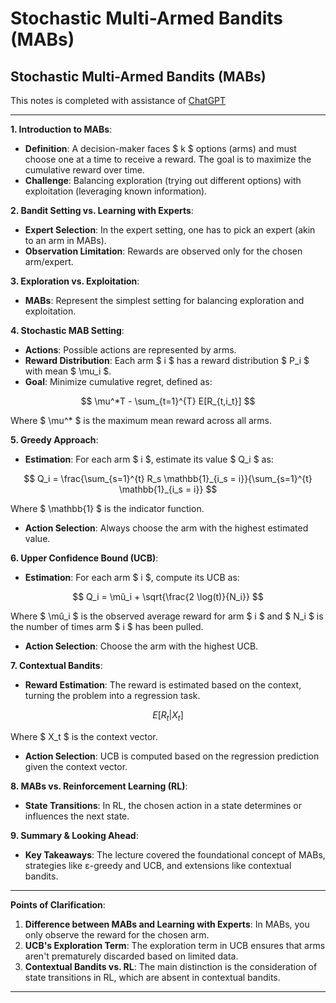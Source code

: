 # Stochastic Multi-Armed Bandits (MABs)

## Stochastic Multi-Armed Bandits (MABs)
This notes is completed with assistance of [ChatGPT](https://chat.openai.com/c/102a61a5-682c-499c-9004-1f43c7b798ed)

---

**1. Introduction to MABs**:
- **Definition**: A decision-maker faces $ k $ options (arms) and must choose one at a time to receive a reward. The goal is to maximize the cumulative reward over time.
- **Challenge**: Balancing exploration (trying out different options) with exploitation (leveraging known information).

**2. Bandit Setting vs. Learning with Experts**:
- **Expert Selection**: In the expert setting, one has to pick an expert (akin to an arm in MABs).
- **Observation Limitation**: Rewards are observed only for the chosen arm/expert.

**3. Exploration vs. Exploitation**:
- **MABs**: Represent the simplest setting for balancing exploration and exploitation.

**4. Stochastic MAB Setting**:
- **Actions**: Possible actions are represented by arms.
- **Reward Distribution**: Each arm $ i $ has a reward distribution $ P_i $ with mean $ \mu_i $.
- **Goal**: Minimize cumulative regret, defined as:

$$ \mu^*T - \sum_{t=1}^{T} E[R_{t,i_t}] $$

Where $ \mu^* $ is the maximum mean reward across all arms.

**5. Greedy Approach**:
- **Estimation**: For each arm $ i $, estimate its value $ Q_i $ as:

$$ Q_i = \frac{\sum_{s=1}^{t} R_s \mathbb{1}_{i_s = i}}{\sum_{s=1}^{t} \mathbb{1}_{i_s = i}} $$

Where $ \mathbb{1} $ is the indicator function.
- **Action Selection**: Always choose the arm with the highest estimated value.

**6. Upper Confidence Bound (UCB)**:
- **Estimation**: For each arm $ i $, compute its UCB as:

$$ Q_i = \mû_i + \sqrt{\frac{2 \log(t)}{N_i}} $$

Where $ \mû_i $ is the observed average reward for arm $ i $ and $ N_i $ is the number of times arm $ i $ has been pulled.
- **Action Selection**: Choose the arm with the highest UCB.

**7. Contextual Bandits**:
- **Reward Estimation**: The reward is estimated based on the context, turning the problem into a regression task.

$$ E[R_t | X_t] $$

Where $ X_t $ is the context vector.
- **Action Selection**: UCB is computed based on the regression prediction given the context vector.

**8. MABs vs. Reinforcement Learning (RL)**:
- **State Transitions**: In RL, the chosen action in a state determines or influences the next state.

**9. Summary & Looking Ahead**:
- **Key Takeaways**: The lecture covered the foundational concept of MABs, strategies like ε-greedy and UCB, and extensions like contextual bandits.

---

**Points of Clarification**:
1. **Difference between MABs and Learning with Experts**: In MABs, you only observe the reward for the chosen arm.
2. **UCB's Exploration Term**: The exploration term in UCB ensures that arms aren't prematurely discarded based on limited data.
3. **Contextual Bandits vs. RL**: The main distinction is the consideration of state transitions in RL, which are absent in contextual bandits.

---
